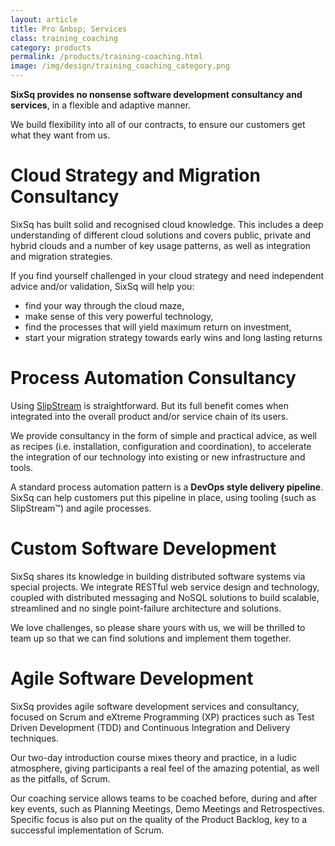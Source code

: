 ```yaml
---
layout: article
title: Pro &nbsp; Services
class: training_coaching
category: products
permalink: /products/training-coaching.html
image: /img/design/training_coaching_category.png
---
```


**SixSq provides no nonsense software development consultancy and services**, in a
flexible and adaptive manner.

We build flexibility into all of our contracts, to ensure our
customers get what they want from us.


Cloud Strategy and Migration Consultancy
==============================

SixSq has built solid and recognised cloud knowledge. This includes a deep understanding of different
cloud solutions and covers public, private and hybrid clouds
and a number of key usage patterns, as well as integration and migration strategies.

If you find yourself challenged in your cloud strategy and need independent advice and/or validation,
SixSq will help you:

 * find your way through the cloud maze, 
 * make sense of this very powerful technology,
 * find the processes that will yield maximum return on investment,
 * start your migration strategy towards early wins and long lasting returns


Process Automation Consultancy
==============================

Using [SlipStream](/products/slipstream.html) is straightforward. But its full benefit comes when
integrated into the overall product and/or service chain of its users.

We provide consultancy in the form of simple and practical advice, as well as recipes (i.e. installation,
configuration and coordination), to accelerate the integration of our technology into existing or new  infrastructure and tools.

A standard process automation pattern is a **DevOps style delivery pipeline**.  SixSq can help customers
put this pipeline in place, using tooling (such as SlipStream™) and agile processes.


Custom Software Development
==============================

SixSq shares its knowledge in building distributed software systems via special projects. We integrate
RESTful web service design and technology, coupled with distributed messaging and NoSQL solutions to
build scalable, streamlined and no single point-failure architecture and solutions.

We love challenges, so please share yours with us, we will be thrilled to team up so that 
we can find solutions and implement them together.


Agile Software Development
==========================

SixSq provides agile software development services and consultancy, focused
on Scrum and eXtreme Programming (XP) practices such as Test Driven Development
(TDD) and Continuous Integration and Delivery techniques.

Our two-day introduction course mixes theory and practice, in a ludic atmosphere,
giving participants a real feel of the amazing potential, as well as the pitfalls, of Scrum.

Our coaching service allows teams to be coached before, during and after key events, such as Planning Meetings, Demo Meetings and Retrospectives.
Specific focus is also put on the quality of the Product Backlog, key to
a successful implementation of Scrum.

